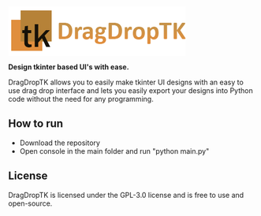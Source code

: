 <img align="center" src="https://github.com/kejjtoli/DragDropTK/blob/main/icons/dragDropLogo.png?raw=true" alt="DragDropTK">

**Design tkinter based UI's with ease.**

DragDropTK allows you to easily make tkinter UI designs with an easy to use drag drop interface and lets you easily export your designs into Python code without the need for any programming.

## How to run

- Download the repository
- Open console in the main folder and run "python main.py"

## License
DragDropTK is licensed under the GPL-3.0 license and is free to use and open-source.
